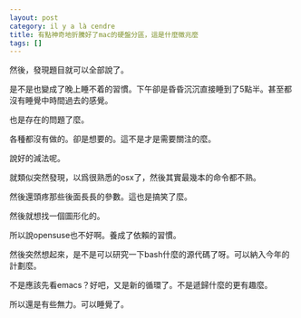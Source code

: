 ```yaml
---
layout: post
category: il y a là cendre
title: 有點神奇地折騰好了mac的硬盤分區，這是什麼徵兆麼
tags: []
---
```


然後，發現題目就可以全部說了。

是不是也變成了晚上睡不着的習慣。下午卻是昏昏沉沉直接睡到了5點半。甚至都沒有睡覺中時間過去的感覺。

也是存在的問題了麼。

各種都沒有做的。卻是想要的。這不是才是需要關注的麼。

說好的減法呢。

就類似突然發現，以爲很熟悉的osx了，然後其實最幾本的命令都不熟。

然後還頭疼那些後面長長的參數。這也是搞笑了麼。

然後就想找一個圖形化的。

所以說opensuse也不好啊。養成了依賴的習慣。

然後突然想起來，是不是可以研究一下bash什麼的源代碼了呀。可以納入今年的計劃麼。

不是應該先看emacs？好吧，又是新的循環了。不是遞歸什麼的更有趣麼。

所以還是有些無力。可以睡覺了。


<!-- more -->
